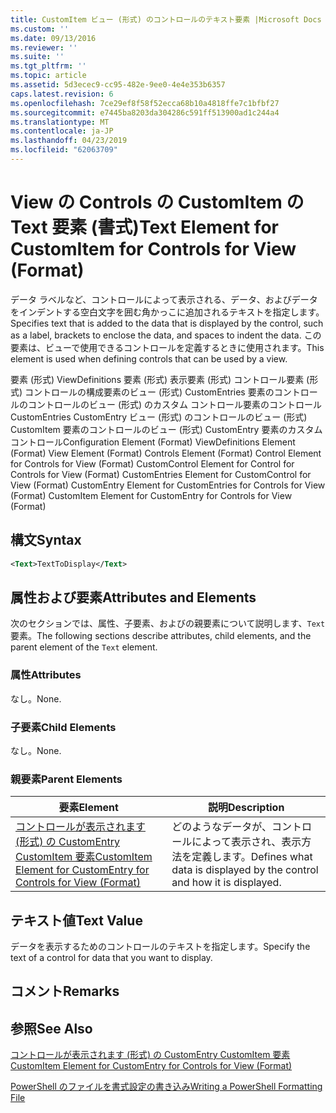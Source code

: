 ```yaml
---
title: CustomItem ビュー (形式) のコントロールのテキスト要素 |Microsoft Docs
ms.custom: ''
ms.date: 09/13/2016
ms.reviewer: ''
ms.suite: ''
ms.tgt_pltfrm: ''
ms.topic: article
ms.assetid: 5d3ecec9-cc95-482e-9ee0-4e4e353b6357
caps.latest.revision: 6
ms.openlocfilehash: 7ce29ef8f58f52ecca68b10a4818ffe7c1bfbf27
ms.sourcegitcommit: e7445ba8203da304286c591ff513900ad1c244a4
ms.translationtype: MT
ms.contentlocale: ja-JP
ms.lasthandoff: 04/23/2019
ms.locfileid: "62063709"
---
```

# <a name="text-element-for-customitem-for-controls-for-view-format"></a><span data-ttu-id="87077-102">View の Controls の CustomItem の Text 要素 (書式)</span><span class="sxs-lookup"><span data-stu-id="87077-102">Text Element for CustomItem for Controls for View (Format)</span></span>

<span data-ttu-id="87077-103">データ ラベルなど、コントロールによって表示される、データ、およびデータをインデントする空白文字を囲む角かっこに追加されるテキストを指定します。</span><span class="sxs-lookup"><span data-stu-id="87077-103">Specifies text that is added to the data that is displayed by the control, such as a label, brackets to enclose the data, and spaces to indent the data.</span></span> <span data-ttu-id="87077-104">この要素は、ビューで使用できるコントロールを定義するときに使用されます。</span><span class="sxs-lookup"><span data-stu-id="87077-104">This element is used when defining controls that can be used by a view.</span></span>

<span data-ttu-id="87077-105">要素 (形式) ViewDefinitions 要素 (形式) 表示要素 (形式) コントロール要素 (形式) コントロールの構成要素のビュー (形式) CustomEntries 要素のコントロールのコントロールのビュー (形式) のカスタム コントロール要素のコントロールCustomEntries CustomEntry ビュー (形式) のコントロールのビュー (形式) CustomItem 要素のコントロールのビュー (形式) CustomEntry 要素のカスタム コントロール</span><span class="sxs-lookup"><span data-stu-id="87077-105">Configuration Element (Format) ViewDefinitions Element (Format) View Element (Format) Controls Element (Format) Control Element for Controls for View (Format) CustomControl Element for Control for Controls for View (Format) CustomEntries Element for CustomControl for View (Format) CustomEntry Element for CustomEntries for Controls for View (Format) CustomItem Element for CustomEntry for Controls for View (Format)</span></span>

## <a name="syntax"></a><span data-ttu-id="87077-106">構文</span><span class="sxs-lookup"><span data-stu-id="87077-106">Syntax</span></span>

```xml
<Text>TextToDisplay</Text>
```

## <a name="attributes-and-elements"></a><span data-ttu-id="87077-107">属性および要素</span><span class="sxs-lookup"><span data-stu-id="87077-107">Attributes and Elements</span></span>

<span data-ttu-id="87077-108">次のセクションでは、属性、子要素、およびの親要素について説明します、`Text`要素。</span><span class="sxs-lookup"><span data-stu-id="87077-108">The following sections describe attributes, child elements, and the parent element of the `Text` element.</span></span>

### <a name="attributes"></a><span data-ttu-id="87077-109">属性</span><span class="sxs-lookup"><span data-stu-id="87077-109">Attributes</span></span>

<span data-ttu-id="87077-110">なし。</span><span class="sxs-lookup"><span data-stu-id="87077-110">None.</span></span>

### <a name="child-elements"></a><span data-ttu-id="87077-111">子要素</span><span class="sxs-lookup"><span data-stu-id="87077-111">Child Elements</span></span>

<span data-ttu-id="87077-112">なし。</span><span class="sxs-lookup"><span data-stu-id="87077-112">None.</span></span>

### <a name="parent-elements"></a><span data-ttu-id="87077-113">親要素</span><span class="sxs-lookup"><span data-stu-id="87077-113">Parent Elements</span></span>

|<span data-ttu-id="87077-114">要素</span><span class="sxs-lookup"><span data-stu-id="87077-114">Element</span></span>|<span data-ttu-id="87077-115">説明</span><span class="sxs-lookup"><span data-stu-id="87077-115">Description</span></span>|
|-------------|-----------------|
|[<span data-ttu-id="87077-116">コントロールが表示されます (形式) の CustomEntry CustomItem 要素</span><span class="sxs-lookup"><span data-stu-id="87077-116">CustomItem Element for CustomEntry for Controls for View (Format)</span></span>](./customitem-element-for-customentry-for-controls-for-view-format.md)|<span data-ttu-id="87077-117">どのようなデータが、コントロールによって表示され、表示方法を定義します。</span><span class="sxs-lookup"><span data-stu-id="87077-117">Defines what data is displayed by the control and how it is displayed.</span></span>|

## <a name="text-value"></a><span data-ttu-id="87077-118">テキスト値</span><span class="sxs-lookup"><span data-stu-id="87077-118">Text Value</span></span>

<span data-ttu-id="87077-119">データを表示するためのコントロールのテキストを指定します。</span><span class="sxs-lookup"><span data-stu-id="87077-119">Specify the text of a control for data that you want to display.</span></span>

## <a name="remarks"></a><span data-ttu-id="87077-120">コメント</span><span class="sxs-lookup"><span data-stu-id="87077-120">Remarks</span></span>

## <a name="see-also"></a><span data-ttu-id="87077-121">参照</span><span class="sxs-lookup"><span data-stu-id="87077-121">See Also</span></span>

[<span data-ttu-id="87077-122">コントロールが表示されます (形式) の CustomEntry CustomItem 要素</span><span class="sxs-lookup"><span data-stu-id="87077-122">CustomItem Element for CustomEntry for Controls for View (Format)</span></span>](./customitem-element-for-customentry-for-controls-for-view-format.md)

[<span data-ttu-id="87077-123">PowerShell のファイルを書式設定の書き込み</span><span class="sxs-lookup"><span data-stu-id="87077-123">Writing a PowerShell Formatting File</span></span>](./writing-a-powershell-formatting-file.md)
